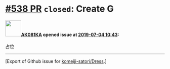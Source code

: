 # [\#538 PR](https://github.com/komeiji-satori/Dress/pull/538) `closed`: Create G

#### <img src="https://avatars.githubusercontent.com/u/46044084?u=d98daea63ab8ee6194aa333dda764f03ca1d4243&v=4" width="50">[AK081KA](https://github.com/AK081KA) opened issue at [2019-07-04 10:43](https://github.com/komeiji-satori/Dress/pull/538):

占位




-------------------------------------------------------------------------------



[Export of Github issue for [komeiji-satori/Dress](https://github.com/komeiji-satori/Dress).]
